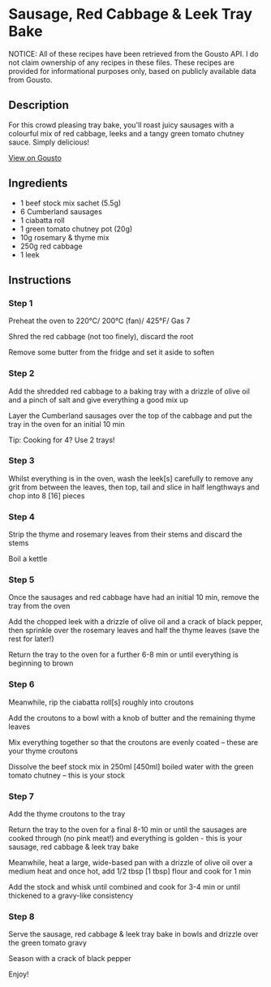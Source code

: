 # Sausage, Red Cabbage & Leek Tray Bake

NOTICE: All of these recipes have been retrieved from the Gousto API. I do not claim ownership of any recipes in these files. These recipes are provided for informational purposes only, based on publicly available data from Gousto.

## Description

For this crowd pleasing tray bake, you'll roast juicy sausages with a colourful mix of red cabbage, leeks and a tangy green tomato chutney sauce. Simply delicious!  

[View on Gousto](https://www.gousto.co.uk/recipes/cookbook/sausage-red-cabbage-leek-tray-bake)

## Ingredients

- 1 beef stock mix sachet (5.5g)
- 6 Cumberland sausages
- 1 ciabatta roll
- 1 green tomato chutney pot (20g)
- 10g rosemary & thyme mix
- 250g red cabbage
- 1 leek

## Instructions


### Step 1

Preheat the oven to 220°C/ 200°C (fan)/ 425°F/ Gas 7

Shred the red cabbage (not too finely), discard the root

Remove some butter from the fridge and set it aside to soften


### Step 2

Add the shredded red cabbage to a baking tray with a drizzle of olive oil and a pinch of salt and give everything a good mix up

Layer the Cumberland sausages over the top of the cabbage and put the tray in the oven for an initial 10 min

Tip: Cooking for 4? Use 2 trays!


### Step 3

Whilst everything is in the oven, wash the leek<span class="text-danger">[s]</span> carefully to remove any grit from between the leaves, then top, tail and slice in half lengthways and chop into 8 <span class="text-danger">[16]</span> pieces


### Step 4

Strip the thyme and rosemary leaves from their stems and discard the stems

Boil a kettle


### Step 5

Once the sausages and red cabbage have had an initial 10 min, remove the tray from the oven

Add the chopped leek with a drizzle of olive oil and a crack of black pepper, then sprinkle over the rosemary leaves and half the thyme leaves (save the rest for later!)

Return the tray to the oven for a further 6-8 min or until everything is beginning to brown


### Step 6

Meanwhile, rip the ciabatta roll<span class="text-danger">[s]</span> roughly into croutons

Add the croutons to a bowl with a knob of butter and the remaining thyme leaves

Mix everything together so that the croutons are evenly coated – these are your thyme croutons

Dissolve the beef stock mix in 250ml<span class="text-danger"> [450ml] </span>boiled water with the green tomato chutney – this is your stock


### Step 7

Add the thyme croutons to the tray

Return the tray to the oven for a final 8-10 min or until the sausages are cooked through (no pink meat!) and everything is golden - this is your sausage, red cabbage & leek tray bake

Meanwhile, heat a large, wide-based pan with a drizzle of olive oil over a medium heat and once hot, add 1/2 tbsp <span class="text-danger">[1 tbsp]</span> flour and cook for 1 min

Add the stock and whisk until combined and cook for 3-4 min or until thickened to a gravy-like consistency

### Step 8

Serve the sausage, red cabbage & leek tray bake in bowls and drizzle over the green tomato gravy

Season with a crack of black pepper

Enjoy!

